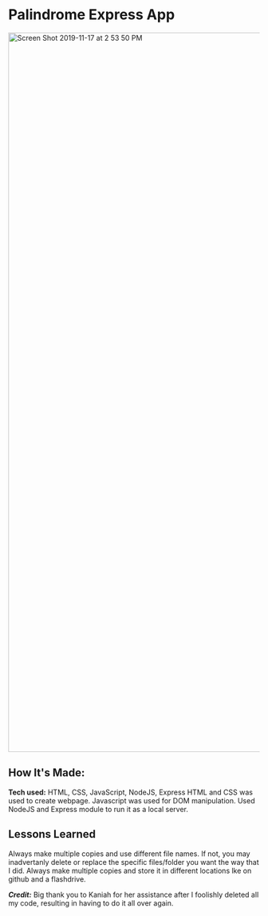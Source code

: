 # Palindrome Express App

<img width="1440" alt="Screen Shot 2019-11-17 at 2 53 50 PM" src="https://user-images.githubusercontent.com/55306344/69013115-8f9ecb80-094a-11ea-9d3f-37edf9a4f08e.png">

## How It's Made:
**Tech used:** HTML, CSS, JavaScript, NodeJS, Express
HTML and CSS was used to create webpage. Javascript was used for DOM manipulation. Used NodeJS and Express module to run it as a local server.

## Lessons Learned
Always make multiple copies and use different file names. If not, you may inadvertanly delete or replace the specific files/folder you want the way that I did. Always make multiple copies and store it in different locations lke on github and a flashdrive.

***Credit:***
Big thank you to Kaniah for her assistance after I foolishly deleted all my code, resulting in having to do it all over again.
